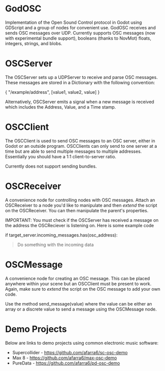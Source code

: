 # GodOSC
Implementation of the Open Sound Control protocol in Godot using GDScript and a group of nodes for convenient use. GodOSC receives and sends OSC messages over UDP. Currently supports OSC messages (now with experimental bundle support), booleans (thanks to NovMot) floats, integers, strings, and blobs.


# OSCServer
The OSCServer sets up a UDPServer to receive and parse OSC messages. These messages are stored in a Dictionary with the following convention:

{
"/example/address", [value1, value2, value]
}

Alternatively, OSCServer emits a signal when a new message is received which includes the Address, Value, and a Time stamp.


# OSCClient
The OSCClient is used to send OSC messages to an OSC server, either in Godot or an outside program. OSCClients can only send to one server at a time but are able to send multiple messages to multiple addresses. Essentially you should have a 1:1 client-to-server ratio.

Currently does not support sending bundles.

# OSCReceiver
A convenience node for controlling nodes with OSC messages. Attach an OSCReceiver to a node you'd like to manipulate and then *extend* the script on the OSCReceiver.
You can then manipulate the parent's properties.

IMPORTANT: You must check if the OSCServer has received a message on the address the OSCReciever is listening on. Here is some example code

if target_server.incoming_messages.has(osc_address):
>Do something with the incoming data


# OSCMessage
A convenience node for creating an OSC message. This can be placed anywhere within your scene but an OSCClient must be present to work. Again, make sure to *extend* the script on the OSC message to add your own code.

Use the method send_message(value) where the value can be either an array or a discrete value to send a message using the OSCMessage node.



# Demo Projects

Below are links to demo projects using common electronic music software:

* Supercollider - https://github.com/afarra6/sc-osc-demo
* Max 8 - https://github.com/afarra6/max-osc-demo
* PureData - https://github.com/afarra6/pd-osc-demo
